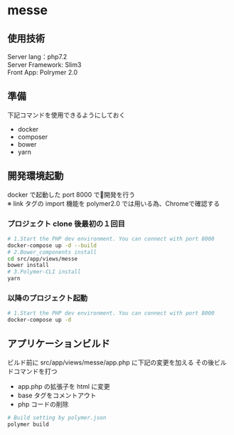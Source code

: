 # messe

## 使用技術

Server lang：php7.2  
Server Framework: Slim3  
Front App: Polrymer 2.0

## 準備

下記コマンドを使用できるようにしておく

* docker
* composer
* bower
* yarn

## 開発環境起動

docker で起動した port 8000 で開発を行う  
※ link タグの import 機能を polymer2.0 では用いる為、Chromeで確認する

### プロジェクト clone 後最初の１回目

```bash
# 1.Start the PHP dev environment. You can connect with port 8000
docker-compose up -d --build
# 2.Bower_components install
cd src/app/views/messe
bower install
# 3.Polymer-CLI install
yarn
```

### 以降のプロジェクト起動

```bash
# 1.Start the PHP dev environment. You can connect with port 8000
docker-compose up -d
```

## アプリケーションビルド

ビルド前に src/app/views/messe/app.php に下記の変更を加える
その後ビルドコマンドを打つ

* app.php の拡張子を html に変更
* base タグをコメントアウト
* php コードの削除

```bash
# Build setting by polymer.json
polymer build
```
